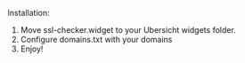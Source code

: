 Installation:

1. Move ssl-checker.widget to your Ubersicht widgets folder.
2. Configure domains.txt with your domains
2. Enjoy!